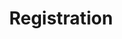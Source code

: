 ---
title: Registration
price: R70 000
limit: 1
logo: diamond.png
large-logo: diamond-large.png
logo_size: 100

#benefits
delegateDB: yes
passes: 1
discount_disabled: false

exclusive:
    - Exclusive logo branding on registration counters
    - Exclusive logo branding on lanyards
    - Exclusive logo branding on name badges
    - 15% discount on the Bronze package if would like to add the bronze stand

sold_out: no
order: 60
---